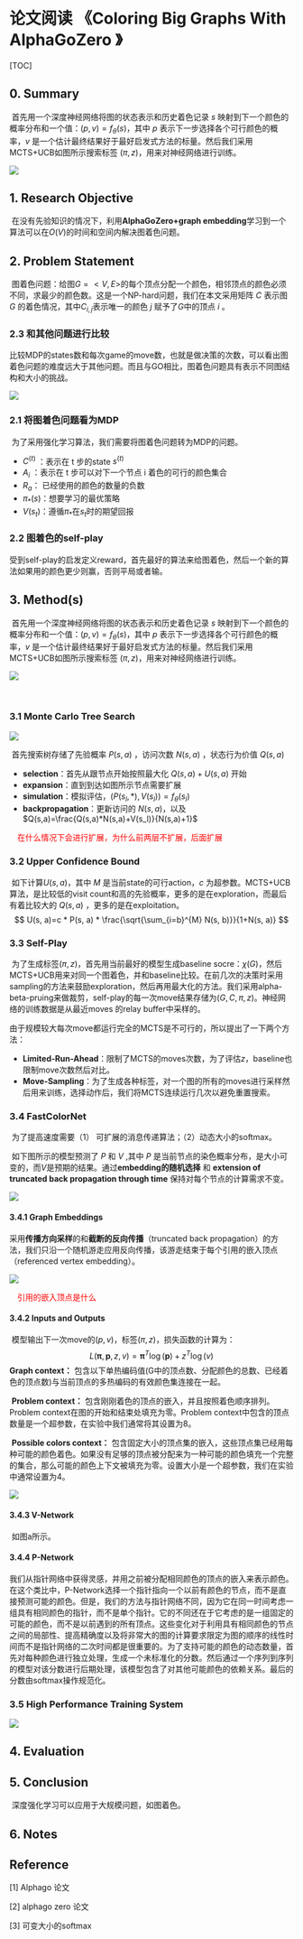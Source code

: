 # 论文阅读 《Coloring Big Graphs With AlphaGoZero 》

[TOC]

## 0. Summary

​		首先用一个深度神经网络将图的状态表示和历史着色记录 $s$ 映射到下一个颜色的概率分布和一个值：$(p,v)=f_{\theta}(s)$，其中 $p$ 表示下一步选择各个可行颜色的概率，$v$ 是一个估计最终结果好于最好启发式方法的标量。然后我们采用MCTS+UCB如图所示搜索标签 $(\pi,z)$，用来对神经网络进行训练。

![](https://cdn.mathpix.com/snip/images/moDCkM0S4eznXiEgyEnutZX5zZVF-4RCkmjeXYdjxbM.original.fullsize.png)

## 1. Research Objective

​		在没有先验知识的情况下，利用**AlphaGoZero+graph embedding**学习到一个算法可以在$O(V)$的时间和空间内解决图着色问题。



## 2. Problem Statement

​		图着色问题：给图$G=<V,E>$的每个顶点分配一个颜色，相邻顶点的颜色必须不同，求最少的颜色数。这是一个NP-hard问题，我们在本文采用矩阵 $C$ 表示图 $G$ 的着色情况，其中$C_{i,j}$表示唯一的颜色 $j$ 赋予了$G$中的顶点 $i$ 。



### 2.3 和其他问题进行比较

​		比较MDP的states数和每次game的move数，也就是做决策的次数，可以看出图着色问题的难度远大于其他问题。而且与GO相比，图着色问题具有表示不同图结构和大小的挑战。

![](https://cdn.mathpix.com/snip/images/MiTLIrd2WAJ7yyL3Q-vadp74B7VPEIO6RnQzRxSGIb4.original.fullsize.png)



### 2.1 将图着色问题看为MDP  

​		为了采用强化学习算法，我们需要将图着色问题转为MDP的问题。

* $C^{(t)}$ ：表示在 t 步的state $s^{(t)}$
* $A_i$ ：表示在 t 步可以对下一个节点 i 着色的可行的颜色集合
* $R_a$： 已经使用的颜色的数量的负数
* $\pi_*(s)$：想要学习的最优策略
* $V(s_t)$：遵循$\pi_*$在$s_t$时的期望回报



### 2.2 图着色的self-play 

​		受到self-play的启发定义reward，首先最好的算法来给图着色，然后一个新的算法如果用的颜色更少则赢，否则平局或者输。



## 3. Method(s)

​		首先用一个深度神经网络将图的状态表示和历史着色记录 $s$ 映射到下一个颜色的概率分布和一个值：$(p,v)=f_{\theta}(s)$，其中 $p$ 表示下一步选择各个可行颜色的概率，$v$ 是一个估计最终结果好于最好启发式方法的标量。然后我们采用MCTS+UCB如图所示搜索标签 $(\pi,z)$，用来对神经网络进行训练。

![](https://cdn.mathpix.com/snip/images/4R5X3b6rEOcs5dJZ3wsTQcGO3e4Br-WZzhJNaRbtyGA.original.fullsize.png)

​		

### 3.1 Monte Carlo Tree Search  

![](https://cdn.mathpix.com/snip/images/M4BnFew3vP5YXGl7kpMzcgXK_nDW13PyF3EYh_3T5F0.original.fullsize.png)

​		首先搜索树存储了先验概率 $P(s,a)$ ，访问次数 $N(s,a)$ ，状态行为价值 $Q(s,a)$ 

* **selection**：首先从跟节点开始按照最大化 $Q(s,a)+U(s,a)$ 开始
* **expansion**：直到到达如图所示节点需要扩展
* **simulation**：模拟评估，$(P(s_l,*),V(s_l))=f_{\theta}(s_l)$ 
* **backpropagation**：更新访问的 $N(s,a)$，以及$Q(s,a)=\frac{Q(s,a)*N(s,a)+V(s_l)}{N(s,a)+1}$ 

　<font color=red>在什么情况下会进行扩展，为什么前两层不扩展，后面扩展</font>



### 3.2 Upper Confidence Bound  

​		如下计算$U(s,a)$，其中 $M$ 是当前state的可行action，$c$ 为超参数。MCTS+UCB算法，是比较低的visit count和高的先验概率，更多的是在exploration，而最后有着比较大的 $Q(s,a)$ ，更多的是在exploitation。
$$
U(s, a)=c * P(s, a) * \frac{\sqrt{\sum_{i=b}^{M} N(s, b)}}{1+N(s, a)}
$$


### 3.3 Self-Play  

​		为了生成标签$(\pi,z)$，首先用当前最好的模型生成baseline socre：$\chi (G)$，然后MCTS+UCB用来对同一个图着色，并和baseline比较。在前几次的决策时采用sampling的方法来鼓励exploration，然后再用最大化的方法。我们采用alpha-beta-pruing来做裁剪，self-play的每一次move结果存储为$(G,C,\pi,z)$。神经网络的训练数据是从最近moves 的relay buffer中采样的。

​		由于规模较大每次move都运行完全的MCTS是不可行的，所以提出了一下两个方法：

* **Limited-Run-Ahead**：限制了MCTS的moves次数，为了评估$z$，baseline也限制move次数然后对比。
* **Move-Sampling**：为了生成各种标签，对一个图的所有的moves进行采样然后用来训练，选择动作后，我们将MCTS连续运行几次以避免重置搜索。

### 3.4 FastColorNet  

​		为了提高速度需要（1） 可扩展的消息传递算法；（2）动态大小的softmax。

​		如下图所示的模型预测了 $P$ 和 $V$ ,其中 $P$ 是当前节点的染色概率分布，是大小可变的，而$V$是预期的结果。通过**embedding的随机选择** 和 **extension of truncated back propagation through time** 保持对每个节点的计算需求不变。

![](https://cdn.mathpix.com/snip/images/0O_nPuG7BEePA6bX5B9vL5smZHEAiHNFkvsbBgPILSQ.original.fullsize.png)



#### 3.4.1 Graph Embeddings  

​		采用**传播方向采样**的和**截断的反向传播**（truncated back propagation）的方法，我们只沿一个随机游走应用反向传播，该游走结束于每个引用的嵌入顶点（referenced vertex embedding）。

![](https://cdn.mathpix.com/snip/images/a0QzwB-yhkwAeZSRi0lrkB6ziMxdG2oB706GrpX571o.original.fullsize.png)

　<font color=red>引用的嵌入顶点是什么</font>

#### 3.4.2 Inputs and Outputs 

​		模型输出下一次move的$(p,v)$，标签$(\pi,z)$，损失函数的计算为：
$$
L(\boldsymbol{\pi}, \boldsymbol{p}, z, v)=\boldsymbol{\pi}^{T} \log (\boldsymbol{p})+z^{T} \log (v)
$$
​		**Graph context：** 包含以下单热编码值(G中的顶点数、分配颜色的总数、已经着色的顶点数)与当前顶点的多热编码的有效颜色集连接在一起。

​		**Problem context：**  包含刚刚着色的顶点的嵌入，并且按照着色顺序排列。Problem context在图的开始和结束处填充为零。Problem context中包含的顶点数量是一个超参数，在实验中我们通常将其设置为8。

​		**Possible colors context：** 包含固定大小的顶点集的嵌入，这些顶点集已经用每种可能的颜色着色。如果没有足够的顶点被分配来为一种可能的颜色填充一个完整的集合，那么可能的颜色上下文被填充为零。设置大小是一个超参数，我们在实验中通常设置为4。



![](https://cdn.mathpix.com/snip/images/cWgaFM8FgUe8PUGg_2LWYkhUUc93jbSQ-zbMlYqgKWA.original.fullsize.png)

#### 3.4.3 V-Network  

​		如图a所示。

#### 3.4.4 P-Network  

​		我们从指针网络中获得灵感，并用之前被分配相同颜色的顶点的嵌入来表示颜色。在这个类比中，P-Network选择一个指针指向一个以前有颜色的节点，而不是直接预测可能的颜色。但是，我们的方法与指针网络不同，因为它在同一时间考虑一组具有相同颜色的指针，而不是单个指针。它的不同还在于它考虑的是一组固定的可能的颜色，而不是以前遇到的所有顶点。这些变化对于利用具有相同颜色的节点之间的局部性、提高精确度以及将非常大的图的计算要求限定为图的顺序的线性时间而不是指针网络的二次时间都是很重要的。为了支持可能的颜色的动态数量，首先对每种颜色进行独立处理，生成一个未标准化的分数。然后通过一个序列到序列的模型对该分数进行后期处理，该模型包含了对其他可能颜色的依赖关系。最后的分数由softmax操作规范化。



### 3.5 High Performance Training System  

![](https://cdn.mathpix.com/snip/images/9Mmu_tQp2mZOy0HSBbXKPuWnZtKYjz9ZC8eOy70h_14.original.fullsize.png)

## 4. Evaluation



## 5. Conclusion

​		深度强化学习可以应用于大规模问题，如图着色。

## 6. Notes



## Reference

[1] Alphago 论文

[2] alphago zero 论文

[3] 可变大小的softmax

